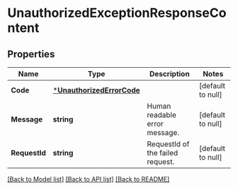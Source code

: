 # UnauthorizedExceptionResponseContent

## Properties
Name | Type | Description | Notes
------------ | ------------- | ------------- | -------------
**Code** | [***UnauthorizedErrorCode**](UnauthorizedErrorCode.md) |  | [default to null]
**Message** | **string** | Human readable error message. | [default to null]
**RequestId** | **string** | RequestId of the failed request. | [default to null]

[[Back to Model list]](../README.md#documentation-for-models) [[Back to API list]](../README.md#documentation-for-api-endpoints) [[Back to README]](../README.md)

